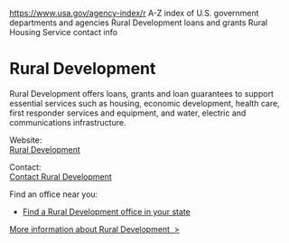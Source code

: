 

https://www.usa.gov/agency-index/r
A-Z index of U.S. government departments and agencies
Rural Development loans and grants
Rural Housing Service contact info

# Rural Development

Rural Development offers loans, grants and loan guarantees to support essential services such as housing, economic development, health care, first responder services and equipment, and water, electric and communications infrastructure.

Website:  
[Rural Development](https://www.rd.usda.gov/)  

Contact:  
[Contact Rural Development](https://www.rd.usda.gov/contact-us/national-office)  

Find an office near you:  
* [Find a Rural Development office in your state](https://www.rd.usda.gov/contact-us/state-offices)  

[More information about Rural Development  >](https://www.usa.gov/agencies/rural-development)
